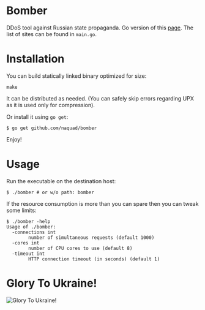 # Bomber

DDoS tool against Russian state propaganda.
Go version of this [page](https://omega1900.github.io/stop-russian-desinformation/).
The list of sites can be found in `main.go`.

# Installation

You can build statically linked binary optimized for size:

```
make
```

It can be distributed as needed.
(You can safely skip errors regarding UPX as it is used only for compression).

Or install it using `go get`:

```
$ go get github.com/naquad/bomber
```

Enjoy!

# Usage

Run the executable on the destination host:
```
$ ./bomber # or w/o path: bomber
```

If the resource consumption is more than you can spare then you can tweak some limits:
```
$ ./bomber -help
Usage of ./bomber:
  -connections int
    	number of simultaneous requests (default 1000)
  -cores int
    	number of CPU cores to use (default 8)
  -timeout int
    	HTTP connection timeout (in seconds) (default 1)
```

# Glory To Ukraine!

![Glory To Ukraine!](https://imgur.com/40DRyRQ.png)
